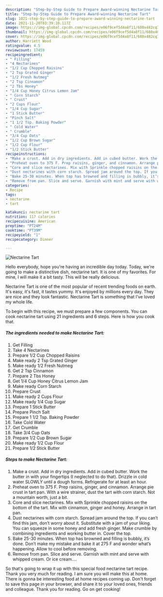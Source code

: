 ```yaml
---
description: "Step-by-Step Guide to Prepare Award-winning Nectarine Tart"
title: "Step-by-Step Guide to Prepare Award-winning Nectarine Tart"
slug: 1021-step-by-step-guide-to-prepare-award-winning-nectarine-tart
date: 2021-11-20T03:39:10.117Z
image: https://img-global.cpcdn.com/recipes/e06f9cef5d4a8f11/680x482cq70/nectarine-tart-recipe-main-photo.jpg
thumbnail: https://img-global.cpcdn.com/recipes/e06f9cef5d4a8f11/680x482cq70/nectarine-tart-recipe-main-photo.jpg
cover: https://img-global.cpcdn.com/recipes/e06f9cef5d4a8f11/680x482cq70/nectarine-tart-recipe-main-photo.jpg
author: Harriett Wood
ratingvalue: 4.5
reviewcount: 17459
recipeingredient:
- " Filling"
- "4 Nectarines"
- "1/2 Cup Chopped Raisins"
- "2 Tsp Grated Ginger"
- "1/2 Fresh Nutmeg"
- "2 Tsp Cinnamon"
- "2 Tbs Honey"
- "1/4 Cup Honey Citrus Lemon Jam"
- " Corn Starch"
- " Crust"
- "2 Cups Flour"
- "1/4 Cup Sugar"
- "1 Stick Butter"
- "Pinch Salt"
- "1 1/2 Tsp. Baking Powder"
- " Cold Water"
- " Crumble"
- "3/4 Cup Oats"
- "1/2 Cup Brown Sugar"
- "1/2 Cup Flour"
- "1/2 Stick Butter"
recipeinstructions:
- "Make a crust. Add in dry ingredients. Add in cubed butter. Work the butter in with your fingertips (I neglected to do that). Drizzle in cold water SLOWLY until a dough forms. Refrigerate for at least an hour."
- "Preheat oven to 375 F. Prep raisins, ginger, and cinnamon. Arrange pie crust in tart pan. With a wire strainer, dust the tart with corn starch. Not a mountain worth, just a bit."
- "Core and slice nectarines. Mix with Sprinkle chopped raisins on the bottom of the tart. Mix with cinnamon, ginger and honey. Arrange in tart pan."
- "Dust nectarines with corn starch. Spread jam around the top. If you can’t find this jam, don’t worry about it. Substitute with a jam of your liking. You can squeeze in some honey and add fresh ginger. Make crumble by combining ingredients and working butter in. Cover the top."
- "Bake 25-30 minutes. When top has browned and filling is bubbly, it’s done. Don’t make my mistake and bake it at 275 F and wonder what’s happening. Allow to cool before removing."
- "Remove from pan. Slice and serve. Garnish with mint and serve with whipped cream. Or ice cream...."
categories:
- Recipe
tags:
- nectarine
- tart

katakunci: nectarine tart 
nutrition: 117 calories
recipecuisine: American
preptime: "PT24M"
cooktime: "PT39M"
recipeyield: "1"
recipecategory: Dinner

---
```



![Nectarine Tart](https://img-global.cpcdn.com/recipes/e06f9cef5d4a8f11/680x482cq70/nectarine-tart-recipe-main-photo.jpg)

Hello everybody, hope you're having an incredible day today. Today, we're going to make a distinctive dish, nectarine tart. It is one of my favorites. For mine, I will make it a bit tasty. This will be really delicious.

Nectarine Tart is one of the most popular of recent trending foods on earth. It's easy, it's fast, it tastes yummy. It's enjoyed by millions every day. They are nice and they look fantastic. Nectarine Tart is something that I've loved my whole life.




To begin with this recipe, we must prepare a few components. You can cook nectarine tart using 21 ingredients and 6 steps. Here is how you cook that.

<!--inarticleads1-->

##### The ingredients needed to make Nectarine Tart:

1. Get  Filling
1. Take 4 Nectarines
1. Prepare 1/2 Cup Chopped Raisins
1. Make ready 2 Tsp Grated Ginger
1. Make ready 1/2 Fresh Nutmeg
1. Get 2 Tsp Cinnamon
1. Prepare 2 Tbs Honey
1. Get 1/4 Cup Honey Citrus Lemon Jam
1. Make ready  Corn Starch
1. Prepare  Crust
1. Make ready 2 Cups Flour
1. Make ready 1/4 Cup Sugar
1. Prepare 1 Stick Butter
1. Prepare Pinch Salt
1. Prepare 1 1/2 Tsp. Baking Powder
1. Take  Cold Water
1. Get  Crumble
1. Take 3/4 Cup Oats
1. Prepare 1/2 Cup Brown Sugar
1. Make ready 1/2 Cup Flour
1. Prepare 1/2 Stick Butter




<!--inarticleads2-->

##### Steps to make Nectarine Tart:

1. Make a crust. Add in dry ingredients. Add in cubed butter. Work the butter in with your fingertips (I neglected to do that). Drizzle in cold water SLOWLY until a dough forms. Refrigerate for at least an hour.
1. Preheat oven to 375 F. Prep raisins, ginger, and cinnamon. Arrange pie crust in tart pan. With a wire strainer, dust the tart with corn starch. Not a mountain worth, just a bit.
1. Core and slice nectarines. Mix with Sprinkle chopped raisins on the bottom of the tart. Mix with cinnamon, ginger and honey. Arrange in tart pan.
1. Dust nectarines with corn starch. Spread jam around the top. If you can’t find this jam, don’t worry about it. Substitute with a jam of your liking. You can squeeze in some honey and add fresh ginger. Make crumble by combining ingredients and working butter in. Cover the top.
1. Bake 25-30 minutes. When top has browned and filling is bubbly, it’s done. Don’t make my mistake and bake it at 275 F and wonder what’s happening. Allow to cool before removing.
1. Remove from pan. Slice and serve. Garnish with mint and serve with whipped cream. Or ice cream....




So that's going to wrap it up with this special food nectarine tart recipe. Thank you very much for reading. I am sure you will make this at home. There is gonna be interesting food at home recipes coming up. Don't forget to save this page in your browser, and share it to your loved ones, friends and colleague. Thank you for reading. Go on get cooking!
